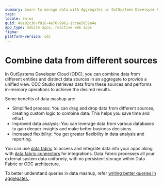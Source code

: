 ```yaml
---
summary: Learn to manage data with Aggregates in OutSystems Developer Cloud (ODC), supporting optimized client-side and server-side queries.
tags:
locale: en-us
guid: 49e82c30-f818-4e76-9961-1ccae5852e4e
app_type: mobile apps, reactive web apps
figma: 
platform-version: odc
---
```


# Combine data from different sources

In OutSystems Developer Cloud (ODC), you can combine data from different entities and distinct data sources in an aggregate to provide a unified view. ODC Studio retrieves data from these sources and performs in-memory operations to achieve the desired results.

Some benefits of data mashup are: 

* Simplified process: You can drag and drop data from different sources, creating custom logic to combine data. This helps you save time and effort. 
* Improved data analysis: You can leverage data from various databases to gain deeper insights and make better business decisions.
* Increased flexibility: You get greater flexibility in data analysis and reporting.

You can use [data fabric](../../../manage-platform-app-lifecycle/platform-architecture/intro.md#data-fabric) to access and integrate data into your apps along with [data fabric connectors](../../../integration-with-systems/external-databases/intro.md) for integrations. Data Fabric processes all your external system data uniformly, with no persistent storage within Data Fabric or ODC architecture.

To better understand queries in data mashup, refer [writing better queries in aggregates ](queries.md).